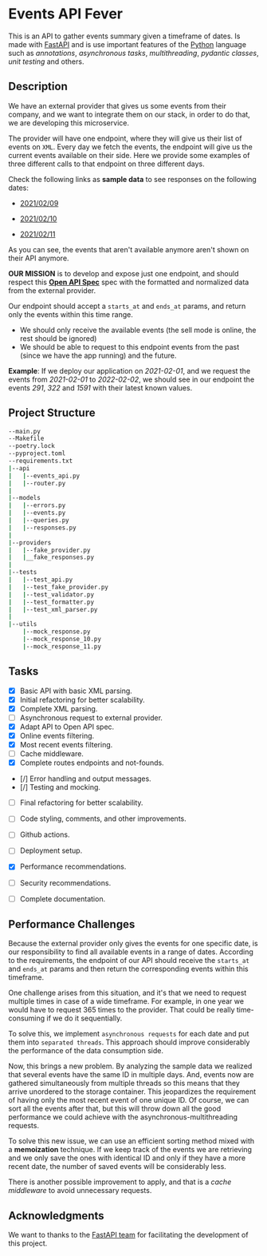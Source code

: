 # **Events API Fever**

This is an API to gather events summary given a timeframe of dates. Is made with [FastAPI](https://fastapi.tiangolo.com/) and is use important features of the [Python](https://www.python.org/) language such as *annotations*, *asynchronous tasks*, *multithreading*, *pydantic classes*, *unit testing* and others.


## Description

We have an external provider that gives us some events from their company, and we want to integrate them on our stack, in order to do that, we are developing this microservice.

The provider will have one endpoint, where they will give us their list of events on `XML`. Every day we fetch the events, the endpoint will give us the current events available on their side. Here we provide some examples of three different calls to that endpoint on three different days.

Check the following links as **sample data**  to see responses on the following dates:

- [2021/02/09](https://gist.githubusercontent.com/miguelgf/fac9761c528befe700be6f94cdccdaa9/raw/80e552779c5c108bf0d076395bc5421784251bc0/response_2021-02-09.xml)

- [2021/02/10](https://gist.githubusercontent.com/miguelgf/38c5a6f6bc7630f9c8fd0a23f4c8327f/raw/203d2d556274369d5f035f079a49a0a45e77b872/response_2021-02-10.xml)

- [2021/02/11](https://gist.githubusercontent.com/miguelgf/37f1bea60e0fa262680e6e5031cfb038/raw/5df981e215949ba04a342acc7a36a18ea1c1310a/response_2021-02-11.xml)


As you can see, the events that aren't available anymore aren't shown on their API anymore.

**OUR MISSION** is to develop and expose just one endpoint, and should respect this [**Open API Spec**](https://app.swaggerhub.com/apis-docs/luis-pintado-feverup/backend-test/1.0.0) spec with the formatted and normalized data from the external provider.

Our endpoint should accept a `starts_at` and `ends_at` params, and return only the events within this time range.
- We should only receive the available events (the sell mode is online, the rest should be ignored)
- We should be able to request to this endpoint events from the past (since we have the app running) and the future. 
  
**Example**: If we deploy our application on *2021-02-01*, and we request the events from *2021-02-01* to *2022-02-02*, we should
see in our endpoint the events *291*, *322* and *1591* with their latest known values. 

## Project Structure

```bash
--main.py
--Makefile
--poetry.lock
--pyproject.toml
--requirements.txt
|--api
|   |--events_api.py
|   |--router.py
|
|--models
|   |--errors.py
|   |--events.py
|   |--queries.py
|   |--responses.py
|
|--providers
|   |--fake_provider.py
|   |__fake_responses.py
|
|--tests
|   |--test_api.py
|   |--test_fake_provider.py
|   |--test_validator.py
|   |--test_formatter.py
|   |--test_xml_parser.py
|
|--utils
    |--mock_response.py
    |--mock_response_10.py
    |--mock_response_11.py
```

## Tasks

- [X] Basic API with basic XML parsing.
- [X] Initial refactoring for better scalability.
- [X] Complete XML parsing.
- [ ] Asynchronous request to external provider.
- [X] Adapt API to Open API spec.
- [X] Online events filtering.
- [X] Most recent events filtering.
- [ ] Cache middleware.
- [X] Complete routes endpoints and not-founds.
- [/] Error handling and output messages.
- [/] Testing and mocking.
- [ ] Final refactoring for better scalability.
- [ ] Code styling, comments, and other improvements.
- [ ] Github actions.
- [ ] Deployment setup.
- [X] Performance recommendations.
- [ ] Security recommendations.
- [ ] Complete documentation.


## Performance Challenges

Because the external provider only gives the events for one specific date, is our responsibility to find all available events in a range of dates. According to the requirements, the endpoint of our API should receive the `starts_at` and `ends_at` params and then return the corresponding events within this timeframe.

One challenge arises from this situation, and it's that we need to request multiple times in case of a wide timeframe. For example, in one year we would have to request 365 times to the provider. That could be really time-consuming if we do it sequentially.

To solve this, we implement `asynchronous requests` for each date and put them into `separated threads`. This approach should improve considerably the performance of the data consumption side.

Now, this brings a new problem. By analyzing the sample data we realized that several events have the same ID in multiple days. And, events now are gathered simultaneously from multiple threads so this means that they arrive unordered to the storage container. This jeopardizes the requirement of having only the most recent event of one unique ID. Of course, we can sort all the events after that, but this will throw down all the good performance we could achieve with the asynchronous-multithreading requests.

To solve this new issue, we can use an efficient sorting method mixed with a **memoization** technique. If we keep track of the events we are retrieving and we only save the ones with identical ID and only if they have a more recent date, the number of saved events will be considerably less. 

There is another possible improvement to apply, and that is a *cache middleware* to avoid unnecessary requests.

## Acknowledgments

We want to thanks to the [FastAPI team](https://github.com/tiangolo/fastapi/graphs/contributors) for facilitating the development of this project.
